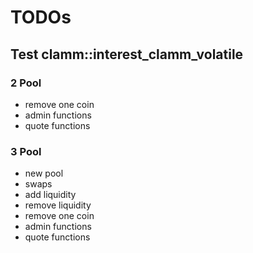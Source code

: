 # TODOs

## Test clamm::interest_clamm_volatile

### 2 Pool

- remove one coin
- admin functions
- quote functions

### 3 Pool

- new pool
- swaps
- add liquidity
- remove liquidity
- remove one coin
- admin functions
- quote functions
